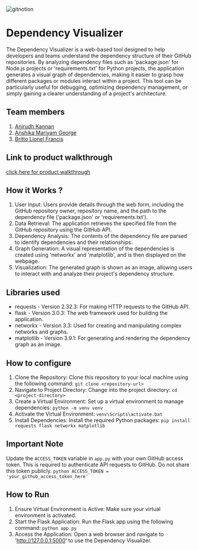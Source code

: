 
![gitnotion](https://github.com/user-attachments/assets/079fdd2e-ba20-4a5b-9801-58448e81d8b9)




# Dependency Visualizer
 The Dependency Visualizer is a web-based tool designed to help developers and teams understand the dependency structure of their GitHub repositories. By analyzing dependency files such as 'package.json' for Node.js projects or 'requirements.txt' for Python projects, the application generates a visual graph of dependencies, making it easier to grasp how different packages or modules interact within a project. This tool can be particularly useful for debugging, optimizing dependency management, or simply gaining a clearer understanding of a project's architecture.
## Team members
1. [Anirudh Kannan](https://github.com/slothrulez)
2. [Anshika Mariyam George](https://github.com/anshikageorge)
3. [Britto Lionel Francis](https://github.com/britto18)
## Link to product walkthrough
[click here for product walkthrough](https://youtu.be/zYDdMZ0uVAs)
## How it Works ?
1. User Input:  Users provide details through the web form, including the GitHub repository owner, repository name, and the path to the dependency file ('package.json' or 'requirements.txt').
2. Data Retrieval:  The application retrieves the specified file from the GitHub repository using the GitHub API.
3. Dependency Analysis:  The contents of the dependency file are parsed to identify dependencies and their relationships.
4. Graph Generation:  A visual representation of the dependencies is created using 'networkx' and 'matplotlib', and is then displayed on the webpage.
5. Visualization:  The generated graph is shown as an image, allowing users to interact with and analyze their project's dependency structure.
## Libraries used
- requests - Version 2.32.3:  For making HTTP requests to the GitHub API.
- flask - Version 3.0.3:  The web framework used for building the application.
- networkx - Version 3.3:  Used for creating and manipulating complex networks and graphs.
- matplotlib - Version 3.9.1:  For generating and rendering the dependency graph as an image.
## How to configure
1. Clone the Repository:  Clone this repository to your local machine using the following command:  ``` git clone <repository-url> ```
2. Navigate to Project Directory:  Change into the project directory:  ``` cd <project-directory> ```
3. Create a Virtual Environment:  Set up a virtual environment to manage dependencies:  ``` python -m venv venv ```
4. Activate the Virtual Environment:  ``` venv\Scripts\activate.bat ```
5. Install Dependencies:  Install the required Python packages:  ``` pip install requests flask networkx matplotlib ```
## Important Note
Update the `ACCESS_TOKEN` variable in `app.py` with your own GitHub access token. This is required to authenticate API requests to GitHub. Do not share this token publicly.
    ```python
    ACCESS_TOKEN = 'your_github_access_token_here'
    ```
## How to Run
1. Ensure Virtual Environment is Active:  Make sure your virtual environment is activated.
2. Start the Flask Application:  Run the Flask app using the following command:  ```python app.py ```
3. Access the Application:  Open a web browser and navigate to 'http://127.0.0.1:5000' to use the Dependency Visualizer.
   
